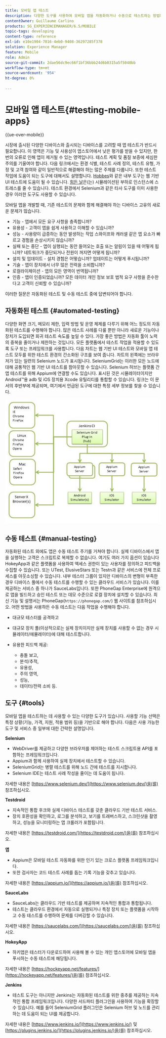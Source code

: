 ```yaml
---
title: 모바일 앱 테스트
description: 다양한 도구를 사용하여 모바일 앱을 자동화하거나 수동으로 테스트하는 방법에 대해 알아봅니다.
contentOwner: Guillaume Carlino
products: SG_EXPERIENCEMANAGER/6.5/MOBILE
topic-tags: developing
content-type: reference
exl-id: e10e1904-7016-4eb0-9408-36297285f378
solution: Experience Manager
feature: Mobile
role: Admin
source-git-commit: 2dae56dc9ec66f1bf36bbb24d6b0315a5f5040bb
workflow-type: tm+mt
source-wordcount: '954'
ht-degree: 0%

---
```


# 모바일 앱 테스트{#testing-mobile-apps}

{{ue-over-mobile}}

시장에 출시된 다양한 디바이스와 출시되는 디바이스를 고려할 때 앱 테스트가 반드시 필요합니다. 이 영역은 기능 및 사용성이 앱스토어에서 낮은 평가를 받을 수 있지만, 한 번의 오류로 인해 앱이 제거될 수 있는 영역입니다. 테스트 계획 및 품질 보증에 세심한 주의를 기울여야 합니다. 다음 링크에서는 환경 식별, 테스트 사례 정의, 테스트 유형, 가정 및 고객 참여와 같이 일반적으로 해결해야 하는 많은 주제를 다룹니다. 또한 테스트 작업에 도움이 되는 도구에 대해서도 설명합니다. [Hobbes](/help/sites-developing/hobbes.md)와 같은 내부 도구는 웹 기반 UI 테스트에 도움이 될 수 있습니다. [힘든 날](/help/sites-developing/tough-day.md)은(는) 시뮬레이션된 부하로 인스턴스에 스트레스를 줄 수 있습니다. 테스트 환경에서 Selenium과 같은 타사 도구를 이미 사용한 경우 이러한 도구도 사용할 수 있습니다.

모바일 앱을 개발할 때, 기존 테스트의 문제와 함께 해결해야 하는 디바이스 고유의 새로운 문제가 많습니다.

* 기능 - 앱에서 모든 요구 사항을 충족합니까?
* 유용성 - 고객이 앱을 쉽게 사용하고 이해할 수 있습니까?
* 성능 - 사용량이 급증하는 동안 발생하는 작업 스와이프와 캐러셀 같은 앱 요소가 빠르고 경험을 손상시키지 않습니까?
* 실패 또는 중단 - 앱이 실행되는 동안 들어오는 호출 또는 알림이 있을 때 어떻게 됩니까? 네트워크가 중단되거나 전원이 꺼지면 어떻게 됩니까?
* 설치 및 업데이트 - 설치 경험은 어떻습니까? 업데이트는 어떻게 푸시됩니까?
* 기술 - 앱이 장치에서 너무 많은 전력을 소비합니까?
* 로컬라이제이션 - 앱의 모든 영역이 번역됩니까?
* 인증 - 앱이 인증되었습니까? 모든 데이터 개인 정보 보호 법적 요구 사항을 준수한다고 고객이 신뢰할 수 있습니까?

이러한 질문은 자동화된 테스트 및 수동 테스트 중에 답변되어야 합니다.

## 자동화된 테스트 {#automated-testing}

다양한 화면 크기, 메모리 제한, 입력 방법 및 운영 체제를 다루기 위해 어느 정도의 자동화된 테스트를 수행해야 합니다. 많은 테스트 사례를 다룰 뿐만 아니라 새로운 기능이나 장치가 도입되면 회귀 테스트 속도를 높일 수 있다. 가장 좋은 방법은 자동화 툴이 노력의 중복을 줄이거나 제한하는 것입니다. 모든 플랫폼에서 테스트 작업을 적용할 수 있도록 도구 또는 프레임워크를 사용합니다. 다음 차트는 웹 기반 UI 테스트와 모바일 앱 테스트 모두를 위한 테스트 환경의 간소화된 구조를 보여 줍니다. 차트의 왼쪽에는 브라우저가 있는 일련의 Selenium 노드가 표시됩니다. SeleniumGrid는 이러한 모든 노드에 대해 공통적인 웹 기반 UI 테스트를 팜아웃할 수 있습니다. Selenium 허브는 플랫폼 간 앱 테스트를 위해 Appium에 연결할 수도 있습니다. 표시된 것은 시뮬레이터이지만 Android™용 adb 및 iOS 장치용 Xcode 유틸리티를 통합할 수 있습니다. 링크는 이 문서의 후반부에 제공되며, 여기에서 언급된 도구에 대한 특정 세부 정보를 찾을 수 있습니다.

![chlimage_1](assets/chlimage_1.jpeg)

## 수동 테스트 {#manual-testing}

자동화된 테스트 외에도 앱은 수동 테스트 주기를 거쳐야 합니다. 실제 디바이스에서 앱을 실행하는 고객은 스크립트로 복제할 수 없습니다. 여기도 여러 가지 옵션이 있습니다 HokeyApp과 같은 플랫폼을 사용하여 액세스 권한이 있는 사용자를 정의하고 피드백을 수집할 수 있습니다. 또는 UTest, ElusiveStars 또는 Testn과 같은 서비스에 전체 프로세스를 아웃소싱할 수 있습니다. 내부 테스터 그룹이 있지만 디바이스의 변형이 부족한 경우 디바이스 풀에서 수동 테스트를 수행할 수 있는 클라우드 서비스가 있습니다. 이를 제공하는 서비스 중 하나가 SauceLabs입니다. 또한 PhoneGap Enterprise에 원격으로 앱을 빌드하고 승인 테스트 또는 데모 수준으로 로컬 장치에 설치할 수 있습니다. 최신 기능 및 설명서는 PhoneGap(`https://phonegap.com/`) 웹 사이트를 참조하십시오. 어떤 방법을 사용하든 수동 테스트는 다음 작업을 수행해야 합니다.

* 대규모 테스터를 공격하고
* 대규모 장치 풀(이상적으로는 실제 장치이지만 실제 장치를 사용할 수 없는 경우 시뮬레이터/에뮬레이터)에 대해 테스트합니다.
* 유용한 피드백 제공:

   * 충돌 보고,
   * 분석/추적,
   * 유용성,
   * 주의 영역,
   * 성능,
   * 데이터/전력 소비 등.

## 도구 {#tools}

모바일 앱을 테스트하는 데 사용할 수 있는 다양한 도구가 있습니다. 사용할 기능 선택은 특정 상황(기능, 가격, 지원, 적용 범위 등)을 기반으로 해야 합니다. 다음은 사용 가능한 도구 및 서비스 중 일부에 대한 간략한 설명입니다.

**Selenium**

* WebDriver를 제공하고 다양한 브라우저를 제어하는 테스트 스크립트용 API를 포함하는 프레임워크입니다.
* Appium과 함께 사용하여 실제 장치에서 테스트할 수 있습니다.
* SeleniumGrid는 병렬 테스트를 위해 노드 간에 테스트를 지시합니다.
* Selenium IDE는 테스트 사례 작성을 줄이는 데 도움이 됩니다.

자세한 내용은 [https://www.selenium.dev/](https://www.selenium.dev/)을(를) 참조하십시오.

**Testdroid**

* 지속적인 통합 후크와 실제 디바이스 테스트를 갖춘 클라우드 기반 테스트 서비스.
* 장치 호환성을 확인하고, 로그를 분석하고, 보기를 트래버스하고, 스크린샷을 촬영하고, 성능을 모니터링하는 앱 크롤러가 포함됩니다.

자세한 내용은 [https://testdroid.com/](https://testdroid.com/)을(를) 참조하십시오.

**앱**

* Appium은 모바일 테스트 자동화를 위한 인기 있는 크로스 플랫폼 프레임워크입니다.
* 또한 검사자는 코드 테스트 사례를 돕는 기록 기능을 갖추고 있습니다.

자세한 내용은 [https://appium.io/](https://appium.io/)을(를) 참조하십시오.

**SauceLabs**

* SauceLabs는 클라우드 기반 테스트를 제공하며 지속적인 통합과 통합됩니다.
* 테스트는 클라우드 환경에서 자동으로 실행되거나 특정 장치 또는 플랫폼을 시작하고 수동 테스트를 수행하여 문제를 디버깅할 수 있습니다.

자세한 내용은 [https://saucelabs.com/](https://saucelabs.com/)을(를) 참조하십시오.

<!-- **AppTestNow**

* An outsourcing service that tests your mobile apps.
* Included is a large pool of devices and offers a wide range of types of testing: performance, quality, functional, certification, localization, data consumption, and so on.

For more information, see [https://apptestnow.com/](https://apptestnow.com/). -->

**HokeyApp**

* 하키앱은 테스터가 다운로드하여 사용해 볼 수 있는 개인 앱스토어에 모바일 앱을 푸시하는 수동 테스트에 해당됩니다.

자세한 내용은 [https://hockeyapp.net/features/](https://hockeyapp.net/features/)을(를) 참조하십시오.

**Jenkins**

* 테스트 도구는 아니지만 Jenkins는 자동화된 테스트를 위한 중추를 제공하는 지속적인 통합 프레임워크입니다. 다양한 서드파티 플러그인을 사용하여 기능을 확장할 수 있습니다. 예를 들어 SeleniumGrid 플러그인은 Selenium 허브 및 노드를 관리하는 데 도움이 되는 UI를 제공합니다.

자세한 내용은 [https://www.jenkins.io/](https://www.jenkins.io/) 및 [https://plugins.jenkins.io/](https://plugins.jenkins.io/)을(를) 참조하십시오.
